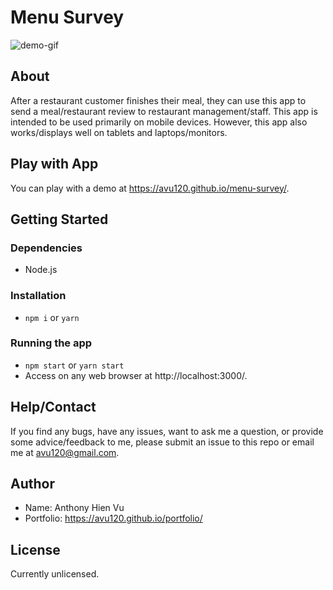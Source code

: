 # Menu Survey

![demo-gif](./public/demo.gif)

## About

After a restaurant customer finishes their meal, they can use this app to send a meal/restaurant review to restaurant management/staff. This app is intended to be used primarily on mobile devices. However, this app also works/displays well on tablets and laptops/monitors.

## Play with App

You can play with a demo at https://avu120.github.io/menu-survey/.

## Getting Started

### Dependencies

- Node.js

### Installation

- `npm i` or `yarn`

### Running the app

- `npm start` or `yarn start`
- Access on any web browser at http://localhost:3000/.

## Help/Contact

If you find any bugs, have any issues, want to ask me a question, or provide some advice/feedback to me, please submit an issue to this repo or email me at avu120@gmail.com.

## Author

- Name: Anthony Hien Vu
- Portfolio: https://avu120.github.io/portfolio/

## License

Currently unlicensed.
